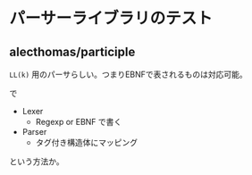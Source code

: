 # パーサーライブラリのテスト

## alecthomas/participle

`LL(k)` 用のパーサらしい。つまりEBNFで表されるものは対応可能。

で

* Lexer
    * Regexp or EBNF で書く
* Parser
    * タグ付き構造体にマッピング

という方法か。